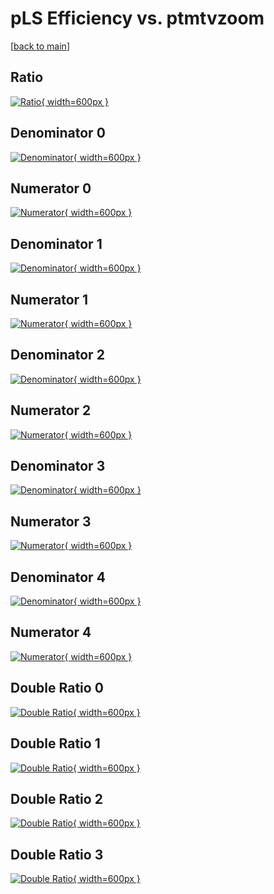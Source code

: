 # pLS Efficiency vs. ptmtvzoom

[[back to main](./)]



## Ratio

[![Ratio](../mtv/var/pLS_xtr_0_1_eff_ptmtvzoom.png){ width=600px }](../mtv/var/pLS_xtr_0_1_eff_ptmtvzoom.pdf)

## Denominator 0

[![Denominator](../mtv/den/pLS_xtr_0_1_eff_ptmtvzoom_den0.png){ width=600px }](../mtv/den/pLS_xtr_0_1_eff_ptmtvzoom_den0.pdf)

## Numerator 0

[![Numerator](../mtv/num/pLS_xtr_0_1_eff_ptmtvzoom_num0.png){ width=600px }](../mtv/num/pLS_xtr_0_1_eff_ptmtvzoom_num0.pdf)

## Denominator 1

[![Denominator](../mtv/den/pLS_xtr_0_1_eff_ptmtvzoom_den1.png){ width=600px }](../mtv/den/pLS_xtr_0_1_eff_ptmtvzoom_den1.pdf)

## Numerator 1

[![Numerator](../mtv/num/pLS_xtr_0_1_eff_ptmtvzoom_num1.png){ width=600px }](../mtv/num/pLS_xtr_0_1_eff_ptmtvzoom_num1.pdf)

## Denominator 2

[![Denominator](../mtv/den/pLS_xtr_0_1_eff_ptmtvzoom_den2.png){ width=600px }](../mtv/den/pLS_xtr_0_1_eff_ptmtvzoom_den2.pdf)

## Numerator 2

[![Numerator](../mtv/num/pLS_xtr_0_1_eff_ptmtvzoom_num2.png){ width=600px }](../mtv/num/pLS_xtr_0_1_eff_ptmtvzoom_num2.pdf)

## Denominator 3

[![Denominator](../mtv/den/pLS_xtr_0_1_eff_ptmtvzoom_den3.png){ width=600px }](../mtv/den/pLS_xtr_0_1_eff_ptmtvzoom_den3.pdf)

## Numerator 3

[![Numerator](../mtv/num/pLS_xtr_0_1_eff_ptmtvzoom_num3.png){ width=600px }](../mtv/num/pLS_xtr_0_1_eff_ptmtvzoom_num3.pdf)

## Denominator 4

[![Denominator](../mtv/den/pLS_xtr_0_1_eff_ptmtvzoom_den4.png){ width=600px }](../mtv/den/pLS_xtr_0_1_eff_ptmtvzoom_den4.pdf)

## Numerator 4

[![Numerator](../mtv/num/pLS_xtr_0_1_eff_ptmtvzoom_num4.png){ width=600px }](../mtv/num/pLS_xtr_0_1_eff_ptmtvzoom_num4.pdf)

## Double Ratio 0

[![Double Ratio](../mtv/ratio/pLS_xtr_0_1_eff_ptmtvzoom_ratio0.png){ width=600px }](../mtv/ratio/pLS_xtr_0_1_eff_ptmtvzoom_ratio0.pdf)

## Double Ratio 1

[![Double Ratio](../mtv/ratio/pLS_xtr_0_1_eff_ptmtvzoom_ratio1.png){ width=600px }](../mtv/ratio/pLS_xtr_0_1_eff_ptmtvzoom_ratio1.pdf)

## Double Ratio 2

[![Double Ratio](../mtv/ratio/pLS_xtr_0_1_eff_ptmtvzoom_ratio2.png){ width=600px }](../mtv/ratio/pLS_xtr_0_1_eff_ptmtvzoom_ratio2.pdf)

## Double Ratio 3

[![Double Ratio](../mtv/ratio/pLS_xtr_0_1_eff_ptmtvzoom_ratio3.png){ width=600px }](../mtv/ratio/pLS_xtr_0_1_eff_ptmtvzoom_ratio3.pdf)

